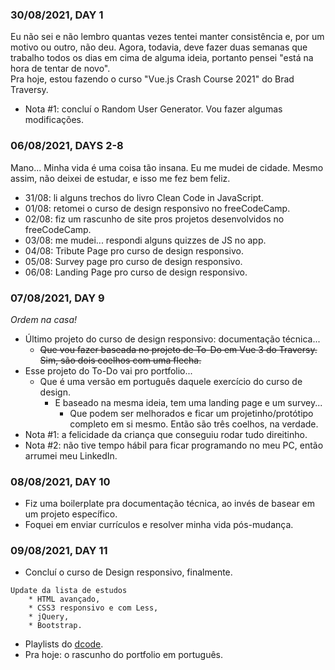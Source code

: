 ### 30/08/2021, DAY 1
Eu não sei e não lembro quantas vezes tentei manter consistência e, por um motivo ou outro, não deu. Agora, todavia, deve fazer duas semanas que trabalho todos os dias em cima de alguma ideia, portanto pensei "está na hora de tentar de novo".  
Pra hoje, estou fazendo o curso "Vue.js Crash Course 2021" do Brad Traversy.
* Nota #1: concluí o Random User Generator. Vou fazer algumas modificações.

### 06/08/2021, DAYS 2-8
Mano... Minha vida é uma coisa tão insana. Eu me mudei de cidade. Mesmo assim, não deixei de estudar, e isso me fez bem feliz.
* 31/08: li alguns trechos do livro Clean Code in JavaScript.
* 01/08: retomei o curso de design responsivo no freeCodeCamp.
* 02/08: fiz um rascunho de site pros projetos desenvolvidos no freeCodeCamp.
* 03/08: me mudei... respondi alguns quizzes de JS no app.
* 04/08: Tribute Page pro curso de design responsivo.
* 05/08: Survey page pro curso de design responsivo.
* 06/08: Landing Page pro curso de design responsivo.

### 07/08/2021, DAY 9
*Ordem na casa!*
* Último projeto do curso de design responsivo: documentação técnica...
    * ~~Que vou fazer baseada no projeto de To-Do em Vue 3 do Traversy.~~
~~Sim, são dois coelhos com uma flecha.~~
* Esse projeto do To-Do vai pro portfolio...
    * Que é uma versão em português daquele exercício do curso de design.
        * E baseado na mesma ideia, tem uma landing page e um survey...
            * Que podem ser melhorados e ficar um projetinho/protótipo completo em si mesmo.
Então são três coelhos, na verdade.
* Nota #1: a felicidade da criança que conseguiu rodar tudo direitinho.
* Nota #2: não tive tempo hábil para ficar programando no meu PC, então arrumei meu LinkedIn.

### 08/08/2021, DAY 10
* Fiz uma boilerplate pra documentação técnica, ao invés de basear em um projeto específico.
* Foquei em enviar currículos e resolver minha vida pós-mudança.

### 09/08/2021, DAY 11
* Concluí o curso de Design responsivo, finalmente.
```
Update da lista de estudos
    * HTML avançado,
    * CSS3 responsivo e com Less,
    * jQuery,
    * Bootstrap.
```
* Playlists do [dcode](https://www.youtube.com/c/dcode-software/playlists).
* Pra hoje: o rascunho do portfolio em português.

